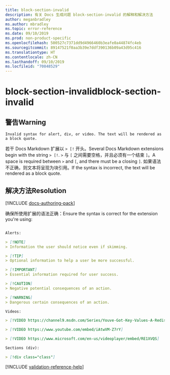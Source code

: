 ```yaml
---
title: block-section-invalid
description: 有关 Docs 生成问题 block-section-invalid 的解释和解决方法
author: meganbradley
ms.author: mbradley
ms.topic: error-reference
ms.date: 09/10/2019
ms.prod: non-product-specific
ms.openlocfilehash: 500527c7371dd9d4966460b3eafe0a44874fc4eb
ms.sourcegitcommit: 89147521f0aa3b39e7ddf390136b09a43d95c416
ms.translationtype: HT
ms.contentlocale: zh-CN
ms.lasthandoff: 09/10/2019
ms.locfileid: "70848529"
---
```

# <a name="block-section-invalid"></a><span data-ttu-id="8763b-103">block-section-invalid</span><span class="sxs-lookup"><span data-stu-id="8763b-103">block-section-invalid</span></span>

## <a name="warning"></a><span data-ttu-id="8763b-104">警告</span><span class="sxs-lookup"><span data-stu-id="8763b-104">Warning</span></span>

`Invalid syntax for alert, div, or video. The text will be rendered as a block quote.`

<span data-ttu-id="8763b-105">若干 Docs Markdown 扩展以 `> [!` 开头。</span><span class="sxs-lookup"><span data-stu-id="8763b-105">Several Docs Markdown extensions begin with the string `> [!`.</span></span> <span data-ttu-id="8763b-106">`>` 与 `[` 之间需要空格，并且必须有一个结束 `]`。</span><span class="sxs-lookup"><span data-stu-id="8763b-106">A space is required between `>` and `[`, and there must be a closing `]`.</span></span> <span data-ttu-id="8763b-107">如果语法不正确，则文本将呈现为块引用。</span><span class="sxs-lookup"><span data-stu-id="8763b-107">If the syntax is incorrect, the text will be rendered as a block quote.</span></span>

## <a name="resolution"></a><span data-ttu-id="8763b-108">解决方法</span><span class="sxs-lookup"><span data-stu-id="8763b-108">Resolution</span></span>

[!INCLUDE [docs-authoring-pack](includes/docs-authoring-pack.md)]

<span data-ttu-id="8763b-109">确保所使用扩展的语法正确：</span><span class="sxs-lookup"><span data-stu-id="8763b-109">Ensure the syntax is correct for the extension you're using:</span></span>

```markdown

Alerts:

> [!NOTE]
> Information the user should notice even if skimming.

> [!TIP]
> Optional information to help a user be more successful.

> [!IMPORTANT]
> Essential information required for user success.

> [!CAUTION]
> Negative potential consequences of an action.

> [!WARNING]
> Dangerous certain consequences of an action.

Videos:

> [!VIDEO https://channel9.msdn.com/Series/Youve-Got-Key-Values-A-Redis-Jump-Start/03/player]

> [!VIDEO https://www.youtube.com/embed/iAtwVM-Z7rY]

> [!VIDEO https://www.microsoft.com/en-us/videoplayer/embed/RE1XVQS]

Sections (div):

> [!div class="class"]

```


<!--make sure to add this file to your includes folder and verify the path-->
[!INCLUDE [validation-reference-help](includes/validation-reference-help.md)]
